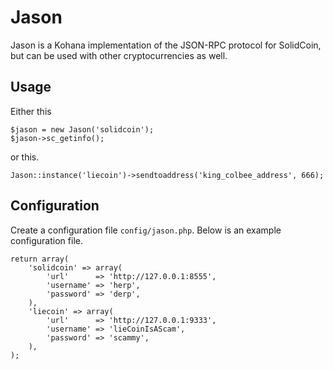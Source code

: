 # Jason

Jason is a Kohana implementation of the JSON-RPC protocol for SolidCoin, but can be used with other cryptocurrencies as well.

## Usage

Either this

	$jason = new Jason('solidcoin');
	$jason->sc_getinfo();

or this.

	Jason::instance('liecoin')->sendtoaddress('king_colbee_address', 666);

## Configuration

Create a configuration file `config/jason.php`. Below is an example configuration file.

	return array(
		'solidcoin' => array(
			'url'      => 'http://127.0.0.1:8555',
			'username' => 'herp',
			'password' => 'derp',
		),
		'liecoin' => array(
			'url'      => 'http://127.0.0.1:9333',
			'username' => 'lieCoinIsAScam',
			'password' => 'scammy',
		),
	);
